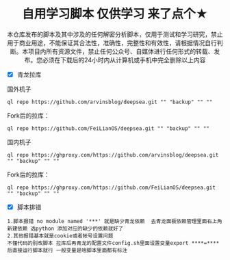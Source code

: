 <div align="center">     
<h1 align="center">自用学习脚本 仅供学习 来了点个★</h1>
</div>

<div align="center">
本仓库发布的脚本及其中涉及的任何解密分析脚本，仅用于测试和学习研究，禁止用于商业用途，不能保证其合法性，准确性，完整性和有效性，请根据情况自行判断。本项目内所有资源文件，禁止任何公众号、自媒体进行任何形式的转载、发布。您必须在下载后的24小时内从计算机或手机中完全删除以上内容
</div>


- [x] 青龙拉库

国外机子
```
ql repo https://github.com/arvinsblog/deepsea.git "" "backup" "" ""
```
Fork后的拉库：
```
ql repo https://github.com/FeiLianOS/deepsea.git "" "backup" "" ""
```
国内机子
```
ql repo https://ghproxy.com/https://github.com/arvinsblog/deepsea.git "" "backup" "" ""
```
Fork后的拉库：
```
ql repo https://ghproxy.com/https://github.com/FeiLianOS/deepsea.git "" "backup" "" ""
```

- [x] 脚本排错

```
1.脚本报错 no module named '***' 就是缺少青龙依赖  去青龙面板依赖管理里面右上角新建依赖 选python 添加对应的缺少的依赖就好了
2.其他报错基本就是cookie或者帐号设置问题 
不懂代码的别改脚本 拉库后再青龙的配置文件config.sh里面设置变量export ****=**** 后直接运行脚本就行 一般变量是啥脚本里面都有标注
```

